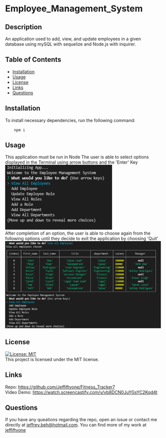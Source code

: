 # Employee_Management_System


## Description
An application used to add, view, and update employees in a given database using mySQL with sequelize and Node.js with inquirer.

## Table of Contents
* [Installation](#installation)
* [Usage](#usage)
* [License](#license)
* [Links](#links)
* [Questions](#questions)

## Installation
To install necessary dependencies, run the following command:
        
        npm i


## Usage
This application must be run in Node
The user is able to select options displayed in the Terminal using arrow buttons and the 'Enter' Key  
![Startup](./assets/images/startup.PNG)  
After completion of an option, the user is able to choose again from the following options until they decide to exit the application by choosing 'Quit'  
![view](./assets/images/viewEmp.PNG)

## License
[![License: MIT](https://img.shields.io/badge/License-MIT-yellow.svg)](https://opensource.org/licenses/MIT)  
This project is licensed under the MIT license.

## Links 
Repo: https://github.com/Jeffiftyone/Fitness_Tracker7  
Video Demo: https://watch.screencastify.com/v/vb8DCN0JuYGsYC2Kqd4t

## Questions
If you have any queations regarding the repo, open an issue or contact me directly at [jeffrey.beh@hotmail.com](mailto:jeffrey.beh@hotmail.com).
You can find more of my work at [jeffiftyone](https://github.com/jeffiftyone)
